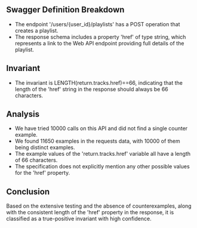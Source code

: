## Swagger Definition Breakdown
- The endpoint '/users/{user_id}/playlists' has a POST operation that creates a playlist.
- The response schema includes a property 'href' of type string, which represents a link to the Web API endpoint providing full details of the playlist.

## Invariant
- The invariant is LENGTH(return.tracks.href)==66, indicating that the length of the 'href' string in the response should always be 66 characters.

## Analysis
- We have tried 10000 calls on this API and did not find a single counter example.
- We found 11650 examples in the requests data, with 10000 of them being distinct examples.
- The example values of the 'return.tracks.href' variable all have a length of 66 characters.
- The specification does not explicitly mention any other possible values for the 'href' property.

## Conclusion
Based on the extensive testing and the absence of counterexamples, along with the consistent length of the 'href' property in the response, it is classified as a true-positive invariant with high confidence.
